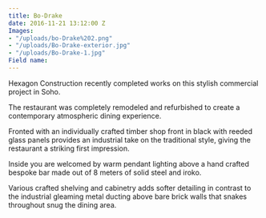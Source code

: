 ```yaml
---
title: Bo-Drake
date: 2016-11-21 13:12:00 Z
Images:
- "/uploads/bo-Drake%202.png"
- "/uploads/Bo-Drake-exterior.jpg"
- "/uploads/Bo-Drake-1.jpg"
Field name: 
---
```


Hexagon Construction recently completed works on this stylish commercial project in Soho.

The restaurant was completely remodeled and refurbished to create a contemporary atmospheric dining experience.

Fronted with an individually crafted timber shop front in black with reeded glass panels provides an industrial take on the traditional style, giving the restaurant a striking first impression.

Inside you are welcomed by warm pendant lighting above a hand crafted bespoke bar made out of 8 meters of solid steel and iroko.

Various crafted shelving and cabinetry adds softer detailing in contrast to the industrial gleaming metal ducting above bare brick walls that snakes throughout snug the dining area.
